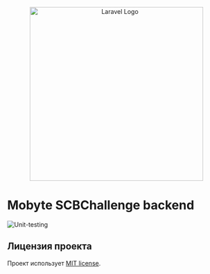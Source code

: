 <p align="center"><a href="https://laravel.com" target="_blank"><img src="https://raw.githubusercontent.com/laravel/art/master/logo-lockup/5%20SVG/2%20CMYK/1%20Full%20Color/laravel-logolockup-cmyk-red.svg" width="400" alt="Laravel Logo"></a></p>

# Mobyte SCBChallenge backend

![Unit-testing](https://github.com/Fyordo/finance-hackathon/actions/workflows/laravel/badge.svg)

## Лицензия проекта

Проект использует [MIT license](https://opensource.org/licenses/MIT).
